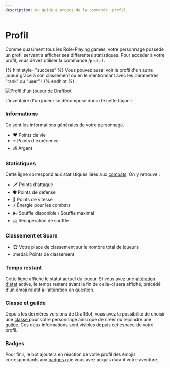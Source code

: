 ```yaml
---
description: Un guide à propos de la commande !profil.
---
```


# Profil

Comme quasiment tous les Role-Playing games, votre personnage possède un profil servant à afficher ses différentes statistiques. Pour accéder à votre profil, vous devez utiliser la commande /`profil`.

{% hint style="success" %}
Vous pouvez aussi voir le profil d'un autre joueur grâce à son classement ou en le mentionnant avec les paramètres "rank" ou "user" !
{% endhint %}

![Profil d'un joueur de Draftbot](<../.gitbook/assets/profil draftbot énergie.PNG>)

L'inventaire d'un joueur se décompose donc de cette façon :

### Informations

Ce sont les informations générales de votre personnage.

* :heart: Points de vie
* :star: Points d'expérience
* :moneybag: Argent

### Statistiques

Cette ligne correspond aux statistiques liées aux [combats](combats.md). On y retrouve :

* :dagger: Points d'attaque
* :shield: Points de défense
* :rocket: Points de vitesse
* :zap: Énergie pour les combats
* 🌬  Souffle disponible / Souffle maximal
* :lungs: Récupération de souffle

### Classement et Score

* :trophy: Votre place de classement sur le nombre total de joueurs
* :medal: Points de classement

### Temps restant

Cette ligne affiche le statut actuel du joueur. Si vous avez une [altération d'état](alterations-detat.md) active, le temps restant avant la fin de celle-ci sera affiché, précédé d'un émoji relatif à l'altération en question.

### Classe et guilde

Depuis les dernières versions de DraftBot, vous avez la possibilité de choisir une [classe ](classes.md)pour votre personnage ainsi que de créer ou rejoindre une [guilde](guildes.md). Ces deux informations sont visibles depuis cet espace de votre profil.

### Badges

Pour finir, le bot ajoutera en réaction de votre profil des émojis correspondants aux [badges ](../notions-avancees/badges.md)que vous avez acquis durant votre aventure.

